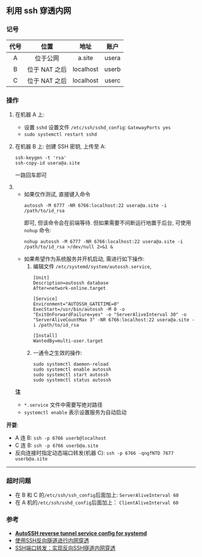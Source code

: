 ## 利用 ssh 穿透内网

### 记号

| 代号 | 位置          | 地址      | 账户  |
| :--: | :--:          | :--:      | :--:  |
| A    | 位于公网      | a.site    | usera |
| B    | 位于 NAT 之后 | localhost | userb |
| C    | 位于 NAT 之后 | localhost | userc |

### 操作

1. 在机器 A 上:
   - 设置 `sshd` 设置文件 `/etc/ssh/sshd_config`: `GatewayPorts yes`
   - `sudo systemctl restart sshd`
1. 在机器 B 上:
   创建 SSH 密钥, 上传至 A:
   ```
   ssh-keygen -t 'rsa'
   ssh-copy-id usera@a.site
   ```
   一路回车即可
1.
   - 如果仅作测试, 直接键入命令
     ```
     autossh -M 6777 -NR 6766:localhost:22 usera@a.site -i /path/to/id_rsa
     ```
     即可, 但该命令会在前端等待. 但如果需要不间断运行地置于后台,
     可使用 `nohup` 命令:
     ```
     nohup autossh -M 6777 -NR 6766:localhost:22 usera@a.site -i /path/to/id_rsa >/dev/null 2>&1 &
     ```
   - 如果希望作为系统服务并开机启动, 需进行如下操作:
     1. 编辑文件 `/etc/systemd/system/autossh.service`,
        ```
        [Unit]
        Description=autossh database
        After=network-online.target

        [Service]
        Environment="AUTOSSH_GATETIME=0"
        ExecStart=/usr/bin/autossh -M 0 -o "ExitOnForwardFailure=yes" -o "ServerAliveInterval 30" -o "ServerAliveCountMax 3" -NR 6766:localhost:22 usera@a.site -i /path/to/id_rsa

        [Install]
        WantedBy=multi-user.target
        ```
     1. 一通令之生效的操作:
        ```
        sudo systemctl daemon-reload
        sudo systemctl enable autossh
        sudo systemctl start autossh
        sudo systemctl status autossh
        ```

    **注**  
    - `*.service` 文件中需要写绝对路径
    - `systemctl enable` 表示设置服务为自动启动

**开耍**:

- A 连 B: `ssh -p 6766 userb@localhost`
- C 连 B: `ssh -p 6766 userb@a.site`
- 反向连接时指定动态端口转发(机器 C): `ssh -p 6766 -qngfNTD 7677 userb@a.site`

---

### 超时问题

- 在 B 和 C 的`/etc/ssh/ssh_config`后面加上: `ServerAliveInterval 60`
- 在 A 机的`/etc/ssh/sshd_config`后面加上： `ClientAliveInterval 60`

### 参考

- [**AutoSSH reverse tunnel service config for systemd**](https://gist.github.com/ntrepid8/0af12c012dd2567c800799d86eb44f90)
- [使用SSH反向隧道进行内网穿透](http://arondight.me/2016/02/17/%E4%BD%BF%E7%94%A8SSH%E5%8F%8D%E5%90%91%E9%9A%A7%E9%81%93%E8%BF%9B%E8%A1%8C%E5%86%85%E7%BD%91%E7%A9%BF%E9%80%8F)
- [SSH端口转发：实现反向SSH隧道内网穿透](http://www.huangwenchao.com.cn/2016/10/ssh-reverse-tunnel.html)
